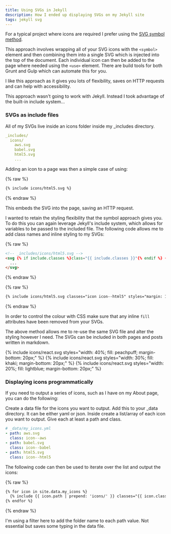 ```yaml
---
title: Using SVGs in Jekyll
description: How I ended up displaying SVGs on my Jekyll site
tags: jekyll svg
---
```


For a typical project where icons are required I prefer using the 
[SVG symbol method](https://css-tricks.com/svg-symbol-good-choice-icons/).

This approach involves wrapping all of your SVG icons with the `<symbol>` element and then combining them into a
single SVG which is injected into the top of the document. Each individual icon can then be added to the page where
needed using the `<use>` element. There are build tools for both Grunt and Gulp which can automate this for you.

I like this approach as it gives you lots of flexibility, saves on HTTP requests and can help with accessibility.

This approach wasn't going to work with Jekyll. Instead I took advantage of the built-in include system...

### SVGs as include files

All of my SVGs live inside an icons folder inside my _includes directory.

```yaml
_includes/
  icons/
    aws.svg
    babel.svg
    html5.svg
    ...
```

Adding an icon to a page was then a simple case of using:

{% raw %}
```html
{% include icons/html5.svg %}
```
{% endraw %}

This embeds the SVG into the page, saving an HTTP request.

I wanted to retain the styling flexibility that the symbol approach gives you. To do this you can again leverage 
Jekyll's include system, which allows for variables to be passed to the included file. The following code allows me to
add class names and inline styling to my SVGs:

{% raw %}
```html
<!-- _includes/icons/html5.svg -->
<svg {% if include.classes %}class="{{ include.classes }}"{% endif %} {% if include.styles %}style="{{ include.styles }}"{% endif %}>
  ...
</svg>
```
{% endraw %}

{% raw %}
```html
{% include icons/html5.svg classes="icon icon--html5" styles="margin: 10px;" %}
```
{% endraw %}

In order to control the colour with CSS make sure that any inline `fill` attributes have been removed from your 
SVGs.

The above method allows me to re-use the same SVG file and alter the styling however I need. The SVGs can be included
in both pages and posts written in markdown.

{% include icons/react.svg styles="width: 40%; fill: peachpuff; margin-bottom: 20px;" %}
{% include icons/react.svg styles="width: 30%; fill: khaki; margin-bottom: 20px;" %}
{% include icons/react.svg styles="width: 20%; fill: lightblue; margin-bottom: 20px;" %}

### Displaying icons programmatically

If you need to output a series of icons, such as I have on my About page, you can do the following:

Create a data file for the icons you want to output. Add this to your _data directory. It can be either yaml or json.
Inside create a list/array of each icon you want to output. Give each at least a path and class.

```yaml
# _data/my_icons.yml
- path: aws.svg
  class: icon--aws
- path: babel.svg
  class: icon--babel
- path: html5.svg
  class: icon--html5
```

The following code can then be used to iterate over the list and output the icons:

{% raw %}
```html
{% for icon in site.data.my_icons %}
  {% include {{ icon.path | prepend: 'icons/' }} classes="{{ icon.class }}" %}
{% endfor %}
```
{% endraw %}

I'm using a filter here to add the folder name to each path value. Not essential but saves some typing in the data file.